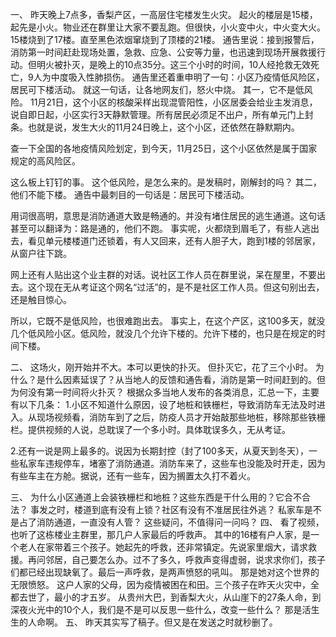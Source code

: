 一、
昨天晚上7点多，香梨产区，一高层住宅楼发生火灾。
起火的楼层是15楼，起先是小火。物业还在群里让大家不要乱跑。但很快，小火变中火，中火变大火。15楼烧到了17楼。直至黑色浓烟窜烧到了顶楼的21楼。
通告里说：接到报警后，消防第一时间赶赴现场处置，急救、应急、公安等力量，也迅速到现场开展救援行动。但明火被扑灭，是晚上的10点35分。这三个小时的时间，10人经抢救无效死亡，9人为中度吸入性肺损伤。
通告里还着重申明了一句：小区乃疫情低风险区，居民可下楼活动。
就这一句话，让各地网友们，怒火中烧。
其一，它不是低风险。
11月21日，这个小区的核酸采样出现混管阳性，小区居委会给业主发消息，说自即日起，小区实行3天静默管理。所有居民必须足不出户，所有单元门上封条。也就是说，发生大火的11月24日晚上，这个小区，还依然在静默期内。

查一下全国的各地疫情风险划定，到今天，11月25日，这个小区依然是属于国家规定的高风险区。

这么板上钉钉的事。
这个低风险，是怎么来的。是发稿时，刚解封的吗？
其二，他们不能下楼。
通告中最刺目的一句话是：居民可下楼活动。

用词很高明，意思是消防通道大致是畅通的。并没有堵住居民的逃生通道。这句话甚至可以翻译为：路是通的，他们不跑。
事实呢，火都烧到眉毛了，有些人逃出去，看见单元楼楼道门还锁着，有人又回来，还有人胆子大，跑到1楼的邻居家，从窗户往下跳。

网上还有人贴出这个业主群的对话。说社区工作人员在群里说，呆在屋里，不要出去。这个现在无从考证这个网名“过活”的，是不是社区工作人员。但这句别出去，还是触目惊心。

所以，它既不是低风险，也很难跑出去。
事实上，在这个产区，这100多天，就没几个低风险小区。低风险，就没几个允许下楼的。允许下楼的，也只是在规定的时间下楼。




二、
这场火，刚开始并不大。本可以更快的扑灭。
但扑灭它，花了三个小时。
为什么？是什么因素延误了？从当地人的反馈和通告看，消防是第一时间赶到的。但为何没有第一时间将火扑灭？
根据众多当地人发布的各类消息，汇总一下，主要有以下几条：
1.小区不知道什么原因，设了地桩和铁栅栏，导致消防车无法及时进入。从现场视频看，消防车到了之后，防疫人员才开始敲那些地桩，移除那些铁栅栏。提供视频的人说，总耽误了一个多小时。具体耽误多久，无从考证。


2.还有一说是网上最多的。说因为长期封控（封了100多天，从夏天到冬天），一些私家车违规停车，堵塞了消防通道。消防车来了，这些车也没能及时开走，因为有些车主在方舱。据说，还有一些车，因为搁置太久打不着火。

三、
为什么小区通道上会装铁栅栏和地桩？这些东西是干什么用的？它合不合法？
事发之时，楼道到底有没有上锁？社区有没有不准居民往外逃？
私家车是不是占了消防通道，一直没有人管？
这些疑问，不值得问一问吗？
四、
看了视频，也听了这栋楼业主群里，那几户人家最后的呼救声。
其中的16楼有户人家，是一个老人在家带着三个孩子。她起先的呼救，还非常镇定。先说家里烟大，请求救援。再问邻居，自己要怎么办。过不了多久，呼救声变得虚弱，说求求你们，孩子们都已经出现缺氧了。最后一声呼救，是两声愤怒的吼叫。
那是她对这个世界的无限愤怒。
这户人家的父母，因为疫情被困在和田。三个孩子在昨天火灾中，全都去世了，最小的才五岁。
从贵州大巴，到香梨大火，从山崖下的27条人命，到深夜火光中的10个人，我们是不是可以反思一些什么，改变一些什么？
那是活生生的人命啊。
五、
昨天其实写了稿子。但又是在发送之时就秒删了。
